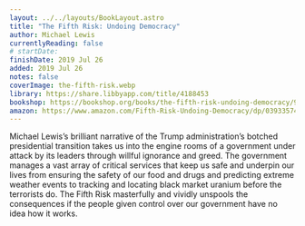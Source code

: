 ```yaml
---
layout: ../../layouts/BookLayout.astro
title: "The Fifth Risk: Undoing Democracy"
author: Michael Lewis
currentlyReading: false
# startDate:
finishDate: 2019 Jul 26
added: 2019 Jul 26
notes: false
coverImage: the-fifth-risk.webp
library: https://share.libbyapp.com/title/4188453
bookshop: https://bookshop.org/books/the-fifth-risk-undoing-democracy/9780393357455
amazon: https://www.amazon.com/Fifth-Risk-Undoing-Democracy/dp/0393357457
---
```


Michael Lewis’s brilliant narrative of the Trump administration’s botched presidential transition takes us into the engine rooms of a government under attack by its leaders through willful ignorance and greed. The government manages a vast array of critical services that keep us safe and underpin our lives from ensuring the safety of our food and drugs and predicting extreme weather events to tracking and locating black market uranium before the terrorists do. The Fifth Risk masterfully and vividly unspools the consequences if the people given control over our government have no idea how it works.  
